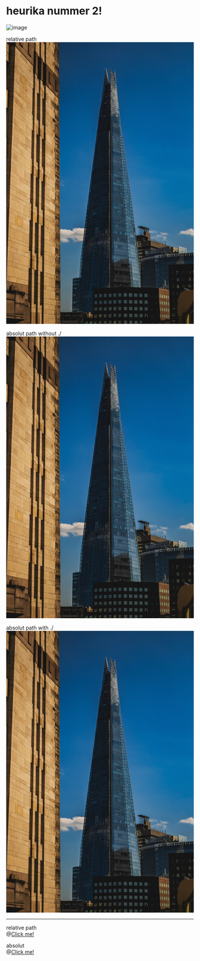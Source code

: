 # heurika nummer 2!


![image](https://images.unsplash.com/photo-1696461353431-32c529d4585d?ixlib=rb-4.0.3&ixid=M3wxMjA3fDB8MHx0b3BpYy1mZWVkfDR8RnpvM3p1T0hONnd8fGVufDB8fHx8fA%3D%3D&auto=format&fit=crop&w=400&q=60)


relative path  
![image](../building1.jpg)  
  
absolut path without ./    
![image](media/building1.jpg)  
  
absolut path with ./    
![image](./media/building1.jpg)  
  
---
  
relative path    
@[Click me!](./../../home.md)  
  
absolut    
@[Click me!](home.md)  
  
